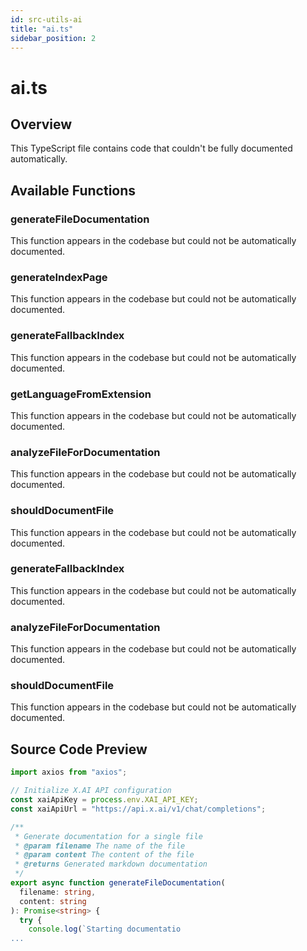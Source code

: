 ```yaml
---
id: src-utils-ai
title: "ai.ts"
sidebar_position: 2
---
```


# ai.ts

## Overview

This TypeScript file contains code that couldn't be fully documented automatically.

## Available Functions

### generateFileDocumentation

This function appears in the codebase but could not be automatically documented.

### generateIndexPage

This function appears in the codebase but could not be automatically documented.

### generateFallbackIndex

This function appears in the codebase but could not be automatically documented.

### getLanguageFromExtension

This function appears in the codebase but could not be automatically documented.

### analyzeFileForDocumentation

This function appears in the codebase but could not be automatically documented.

### shouldDocumentFile

This function appears in the codebase but could not be automatically documented.

### generateFallbackIndex

This function appears in the codebase but could not be automatically documented.

### analyzeFileForDocumentation

This function appears in the codebase but could not be automatically documented.

### shouldDocumentFile

This function appears in the codebase but could not be automatically documented.



## Source Code Preview

```typescript
import axios from "axios";

// Initialize X.AI API configuration
const xaiApiKey = process.env.XAI_API_KEY;
const xaiApiUrl = "https://api.x.ai/v1/chat/completions";

/**
 * Generate documentation for a single file
 * @param filename The name of the file
 * @param content The content of the file
 * @returns Generated markdown documentation
 */
export async function generateFileDocumentation(
  filename: string,
  content: string
): Promise<string> {
  try {
    console.log(`Starting documentatio
...
```
